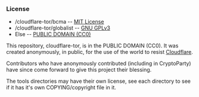### License

* /cloudflare-tor/bcma -- [MIT License](https://notabug.org/themusicgod1/cloudflare-tor/src/master/bcma/LICENSE.txt)
* /cloudflare-tor/globalist -- [GNU GPLv3](https://notabug.org/themusicgod1/cloudflare-tor/src/master/globalist/LICENSE)
* Else -- [PUBLIC DOMAIN (CC0)](https://web.archive.org/web/https://creativecommons.org/share-your-work/public-domain/cc0/)


This repository, cloudflare-tor, is in the PUBLIC DOMAIN (CC0).
It was created anonymously, in public, for the use of the world to resist [Cloudflare](https://cloudflare.com/).

Contributors who have anonymously contributed (including in CryptoParty) have since come forward to give this project their blessing.

The tools directories may have their own license, see each directory to see if it has it's own COPYING/copyright file in it.